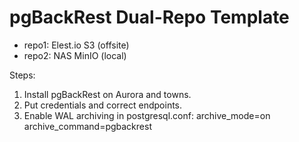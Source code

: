 # pgBackRest Dual-Repo Template

- repo1: Elest.io S3 (offsite)
- repo2: NAS MinIO (local)

Steps:
1) Install pgBackRest on Aurora and towns.
2) Put credentials and correct endpoints.
3) Enable WAL archiving in postgresql.conf:
   archive_mode=on
   archive_command=pgbackrest
